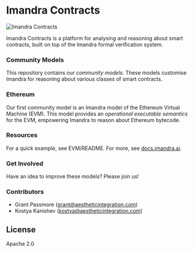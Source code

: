 # Imandra Contracts

![Imandra Contracts](media/ic-logo.png "Imandra Contracts")

Imandra Contracts is a platform for analysing and reasoning about smart contracts, built on top of the Imandra formal verification system.

### Community Models
This repository contains our *community models*.
These models customise Imandra for reasoning about various classes of smart contracts.

### Ethereum 

Our first community model is an Imandra model of the Ethereum Virtual Machine (EVM).
This model provides an *operational executable semantics* for the EVM, empowering Imandra to reason about Ethereum bytecode.

### Resources

For a quick example, see EVM/README. For more, see [docs.imandra.ai](docs.imandra.ai "Imandra documentation").

### Get Involved

Have an idea to improve these models? Please join us! 

### Contributors

 - Grant Passmore (grant@aestheticintegration.com)
 - Kostya Kanishev (kostya@aestheticintegration.com)


License
----

Apache 2.0
